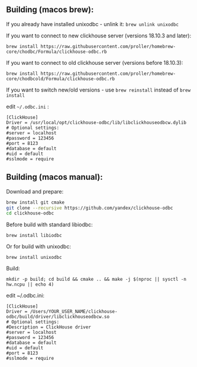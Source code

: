 ## Building (macos brew):
If you already have installed unixodbc - unlink it:
```brew unlink unixodbc```

If you want to connect to new clickhouse server (versions 18.10.3 and later):
```
brew install https://raw.githubusercontent.com/proller/homebrew-core/chodbc/Formula/clickhouse-odbc.rb
```

If you want to connect to old clickhouse server (versions before 18.10.3):
```
brew install https://raw.githubusercontent.com/proller/homebrew-core/chodbcold/Formula/clickhouse-odbc.rb

```
If you want to switch new/old versions - use ```brew reinstall``` instead of ```brew install```


edit ```~/.odbc.ini``` :
```(ini)
[ClickHouse]
Driver = /usr/local/opt/clickhouse-odbc/lib/libclickhouseodbcw.dylib
# Optional settings:
#server = localhost
#password = 123456
#port = 8123
#database = default
#uid = default
#sslmode = require
```



## Building (macos manual):

Download and prepare:
```bash
brew install git cmake
git clone --recursive https://github.com/yandex/clickhouse-odbc
cd clickhouse-odbc
```

Before build with standard libiodbc:
```
brew install libiodbc
```
Or for build with unixodbc:
```
brew install unixodbc
```

Build:
```
mkdir -p build; cd build && cmake .. && make -j $(nproc || sysctl -n hw.ncpu || echo 4)
```

edit ~/.odbc.ini:

```(ini)
[ClickHouse]
Driver = /Users/YOUR_USER_NAME/clickhouse-odbc/build/driver/libclickhouseodbcw.so
# Optional settings:
#Description = ClickHouse driver
#server = localhost
#password = 123456
#database = default
#uid = default
#port = 8123
#sslmode = require
```
